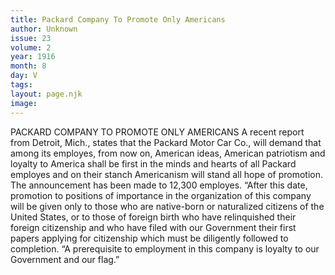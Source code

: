 ```yaml
---
title: Packard Company To Promote Only Americans
author: Unknown
issue: 23
volume: 2
year: 1916
month: 8
day: V
tags:
layout: page.njk
image:
---
```

PACKARD COMPANY TO PROMOTE ONLY AMERICANS       A recent report from Detroit, Mich., states that the Packard Motor Car Co., will demand that among its employes, from now on, American ideas, American patriotism and loyalty to America shall be first in the minds and hearts of all Packard employes and on their stanch Americanism will stand all hope of promotion.       The announcement has been made to 12,300 employes.       “After this date, promotion to positions of importance in the organization of this company will be given only to those who are native-born or naturalized citizens of the United States, or to those of foreign birth who have relinquished their foreign citizenship and who have filed with our Government their first papers applying for citizenship which must be diligently followed to completion.       “A prerequisite to employment in this company is loyalty to our Government and our flag.”


